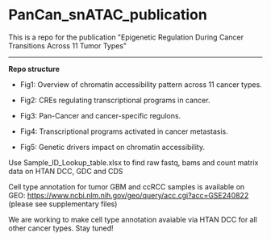 # PanCan_snATAC_publication

This is a repo for the publication "Epigenetic Regulation During Cancer Transitions Across 11 Tumor Types"

---

**Repo structure**

* Fig1: Overview of chromatin accessibility pattern across 11 cancer types.


* Fig2: CREs regulating transcriptional programs in cancer.


* Fig3: Pan-Cancer and cancer-specific regulons.


* Fig4: Transcriptional programs activated in cancer metastasis.


* Fig5: Genetic drivers impact on chromatin accessibility.
  
Use Sample_ID_Lookup_table.xlsx to find raw fastq, bams and count matrix data on HTAN DCC, GDC and CDS

Cell type annotation for tumor GBM and ccRCC samples is available on GEO: https://www.ncbi.nlm.nih.gov/geo/query/acc.cgi?acc=GSE240822 (please see supplementary files)

We are working to make cell type annotation avaiable via HTAN DCC for all other cancer types. Stay tuned!
